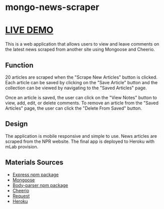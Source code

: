 # mongo-news-scraper

# [LIVE DEMO](https://mighty-gorge-87663.herokuapp.com/)

This is a web application that allows users to view and leave comments on the latest news scraped from another site using Mongoose and Cheerio.

## Function
20 articles are scraped when the "Scrape New Articles" button is clicked. Each article can be saved by clicking on the "Save Article" button and the collection can be viewed by navigating to the "Saved Articles" page.

Once an article is saved, the user can click on the "View Notes" button to view, add, edit, or delete comments. To remove an article from the "Saved Articles" page, the user can click the "Delete From Saved" button.

## Design
The application is mobile responsive and simple to use. News articles are scraped from the NPR website. The final app is deployed to Heroku with mLab provision.

## Materials Sources
* [Express npm package](https://www.npmjs.com/package/express)
* [Mongoose](https://www.npmjs.com/package/mongoose)
* [Body-parser npm package](https://www.npmjs.com/package/body-parser)
* [Cheerio](https://www.npmjs.com/package/cheerio)
* [Request](https://www.npmjs.com/package/request)
* [Heroku](https://heroku.com)
